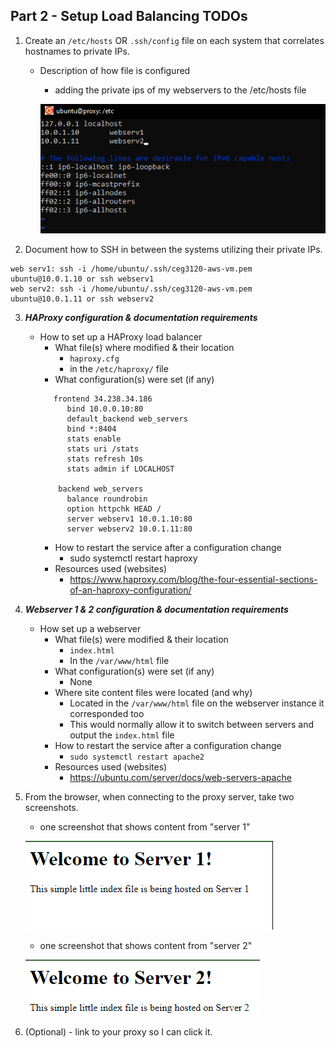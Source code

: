 ## Part 2 - Setup Load Balancing TODOs

1. Create an `/etc/hosts` OR `.ssh/config` file on each system that correlates hostnames to private IPs.
   - Description of how file is configured
        * adding the private ips of my webservers to the /etc/hosts file


        ![etc hosts screenshot](proxy.png)
2. Document how to SSH in between the systems utilizing their private IPs.
```
web serv1: ssh -i /home/ubuntu/.ssh/ceg3120-aws-vm.pem ubuntu@10.0.1.10 or ssh webserv1
web serv2: ssh -i /home/ubuntu/.ssh/ceg3120-aws-vm.pem ubuntu@10.0.1.11 or ssh webserv2
```
3. **_HAProxy configuration & documentation requirements_**
   - How to set up a HAProxy load balancer
     - What file(s) where modified & their location
         * `haproxy.cfg`
         * in the `/etc/haproxy/` file
     - What configuration(s) were set (if any)
     ```
        frontend 34.238.34.186
           bind 10.0.0.10:80
           default_backend web_servers
           bind *:8404
           stats enable
           stats uri /stats
           stats refresh 10s
           stats admin if LOCALHOST

         backend web_servers
           balance roundrobin
           option httpchk HEAD /
           server webserv1 10.0.1.10:80
           server webserv2 10.0.1.11:80
     ```
     - How to restart the service after a configuration change
         * sudo systemctl restart haproxy 
     - Resources used (websites)
         * https://www.haproxy.com/blog/the-four-essential-sections-of-an-haproxy-configuration/
4. **_Webserver 1 & 2 configuration & documentation requirements_**
   - How set up a webserver
     - What file(s) were modified & their location
         * `index.html`
         * In the `/var/www/html` file
     - What configuration(s) were set (if any)
         * None
     - Where site content files were located (and why)
         * Located in the `/var/www/html` file on the webserver instance it corresponded too
         * This would normally allow it to switch between servers and output the `index.html` file
     - How to restart the service after a configuration change
         * `sudo systemctl restart apache2`
     - Resources used (websites)
         * https://ubuntu.com/server/docs/web-servers-apache
     
5. From the browser, when connecting to the proxy server, take two screenshots.
   - one screenshot that shows content from "server 1"


   ![server 1 screenshoot](server1.png)
   - one screenshot that shows content from "server 2"


   ![server screenshot](server2.png)

6. (Optional) - link to your proxy so I can click it.
